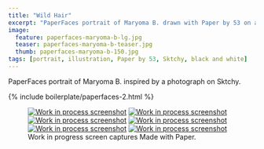 ```yaml
---
title: "Wild Hair"
excerpt: "PaperFaces portrait of Maryoma B. drawn with Paper by 53 on an iPad."
image: 
  feature: paperfaces-maryoma-b-lg.jpg
  teaser: paperfaces-maryoma-b-teaser.jpg
  thumb: paperfaces-maryoma-b-150.jpg
tags: [portrait, illustration, Paper by 53, Sktchy, black and white]
---
```


PaperFaces portrait of Maryoma B. inspired by a photograph on Sktchy.

{% include boilerplate/paperfaces-2.html %}

<figure class="third">
  <a href="{{ site.url }}/assets/images/paperfaces-maryoma-b-process-1-lg.jpg"><img src="{{ site.url }}/assets/images/paperfaces-maryoma-b-process-1-600.jpg" alt="Work in process screenshot"></a>
  <a href="{{ site.url }}/assets/images/paperfaces-maryoma-b-process-2-lg.jpg"><img src="{{ site.url }}/assets/images/paperfaces-maryoma-b-process-2-600.jpg" alt="Work in process screenshot"></a>
  <a href="{{ site.url }}/assets/images/paperfaces-maryoma-b-process-3-lg.jpg"><img src="{{ site.url }}/assets/images/paperfaces-maryoma-b-process-3-600.jpg" alt="Work in process screenshot"></a>
  <a href="{{ site.url }}/assets/images/paperfaces-maryoma-b-process-4-lg.jpg"><img src="{{ site.url }}/assets/images/paperfaces-maryoma-b-process-4-600.jpg" alt="Work in process screenshot"></a>
  <a href="{{ site.url }}/assets/images/paperfaces-maryoma-b-process-5-lg.jpg"><img src="{{ site.url }}/assets/images/paperfaces-maryoma-b-process-5-600.jpg" alt="Work in process screenshot"></a>
  <a href="{{ site.url }}/assets/images/paperfaces-maryoma-b-process-6-lg.jpg"><img src="{{ site.url }}/assets/images/paperfaces-maryoma-b-process-6-600.jpg" alt="Work in process screenshot"></a>
  <figcaption>Work in progress screen captures Made with Paper.</figcaption>
</figure>
